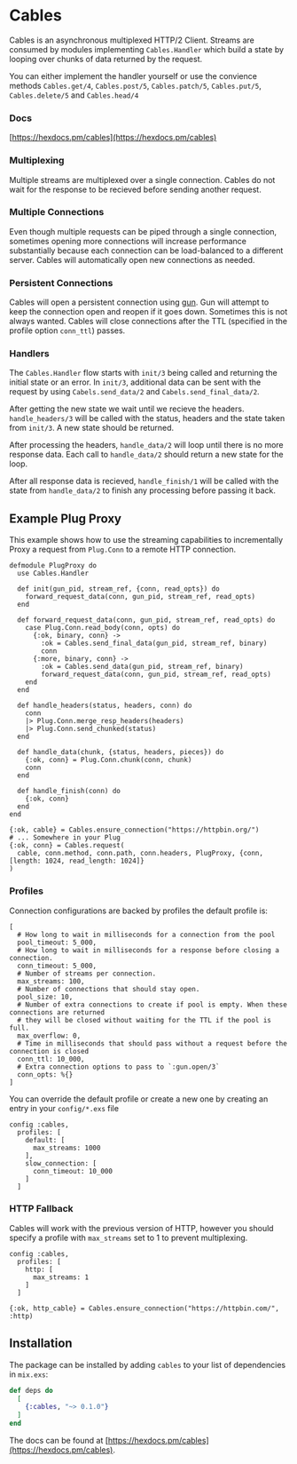 # Cables

Cables is an asynchronous multiplexed HTTP/2 Client. Streams are consumed by
modules implementing `Cables.Handler` which build a state by looping over chunks
of data returned by the request.

You can either implement the handler yourself or use the convience methods
`Cables.get/4`, `Cables.post/5`, `Cables.patch/5`, `Cables.put/5`,
`Cables.delete/5` and `Cables.head/4`

### Docs

[https://hexdocs.pm/cables](https://hexdocs.pm/cables)

### Multiplexing

Multiple streams are multiplexed over a single connection. Cables do not wait
for the response to be recieved before sending another request.

### Multiple Connections

Even though multiple requests can be piped through a single connection, sometimes
opening more connections will increase performance substantially because each connection
can be load-balanced to a different server. Cables will automatically open new connections as needed.

### Persistent Connections

Cables will open a persistent connection using [gun](https://github.com/ninenines/gun).
Gun will attempt to keep the connection open and reopen if it goes down. Sometimes this is not always wanted. Cables will close connections after the TTL (specified in the profile option `conn_ttl`) passes.

### Handlers

The `Cables.Handler` flow starts with `init/3` being called and returning the initial state or an error. In `init/3`,
additional data can be sent with the request by using `Cabels.send_data/2` and `Cabels.send_final_data/2`.

After getting the new state we wait until we recieve the headers. `handle_headers/3` will be called with the
status, headers and the state taken from `init/3`. A new state should be returned.

After processing the headers, `handle_data/2` will loop until there is no more response data. Each call to `handle_data/2` should return a new state for the loop.

After all response data is recieved, `handle_finish/1` will be called with the state from `handle_data/2` to finish any processing before passing it back.


## Example Plug Proxy

This example shows how to use the streaming capabilities to incrementally Proxy a request from `Plug.Conn` to a remote HTTP connection.

```
defmodule PlugProxy do
  use Cables.Handler

  def init(gun_pid, stream_ref, {conn, read_opts}) do
    forward_request_data(conn, gun_pid, stream_ref, read_opts)
  end

  def forward_request_data(conn, gun_pid, stream_ref, read_opts) do
    case Plug.Conn.read_body(conn, opts) do
      {:ok, binary, conn} ->
        :ok = Cables.send_final_data(gun_pid, stream_ref, binary)
        conn
      {:more, binary, conn} ->
        :ok = Cables.send_data(gun_pid, stream_ref, binary)
        forward_request_data(conn, gun_pid, stream_ref, read_opts)
    end
  end

  def handle_headers(status, headers, conn) do
    conn
    |> Plug.Conn.merge_resp_headers(headers)
    |> Plug.Conn.send_chunked(status)
  end

  def handle_data(chunk, {status, headers, pieces}) do
    {:ok, conn} = Plug.Conn.chunk(conn, chunk)
    conn
  end

  def handle_finish(conn) do
    {:ok, conn}
  end
end

{:ok, cable} = Cables.ensure_connection("https://httpbin.org/")
# ... Somewhere in your Plug
{:ok, conn} = Cables.request(
  cable, conn.method, conn.path, conn.headers, PlugProxy, {conn, [length: 1024, read_length: 1024]}
)
```

### Profiles

Connection configurations are backed by profiles the default profile is:

```
[
  # How long to wait in milliseconds for a connection from the pool
  pool_timeout: 5_000,
  # How long to wait in milliseconds for a response before closing a connection.
  conn_timeout: 5_000,
  # Number of streams per connection.
  max_streams: 100,
  # Number of connections that should stay open.
  pool_size: 10,
  # Number of extra connections to create if pool is empty. When these connections are returned
  # they will be closed without waiting for the TTL if the pool is full.
  max_overflow: 0,
  # Time in milliseconds that should pass without a request before the connection is closed
  conn_ttl: 10_000,
  # Extra connection options to pass to `:gun.open/3`
  conn_opts: %{}
]
```

You can override the default profile or create a new one by creating an entry in your `config/*.exs` file

```
config :cables,
  profiles: [
    default: [
      max_streams: 1000
    ],
    slow_connection: [
      conn_timeout: 10_000
    ]
  ]
```

### HTTP Fallback
Cables will work with the previous version of HTTP, however you should specify a
profile with `max_streams` set to 1 to prevent multiplexing.

```
config :cables,
  profiles: [
    http: [
      max_streams: 1
    ]
  ]

{:ok, http_cable} = Cables.ensure_connection("https://httpbin.com/", :http)
```


## Installation

The package can be installed by adding `cables` to your list of dependencies in `mix.exs`:

```elixir
def deps do
  [
    {:cables, "~> 0.1.0"}
  ]
end
```

The docs can be found at [https://hexdocs.pm/cables](https://hexdocs.pm/cables).
